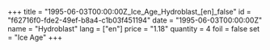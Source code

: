 +++
title = "1995-06-03T00:00:00Z_Ice_Age_Hydroblast_[en]_false"
id = "f62716f0-fde2-49ef-b8a4-c1b03f451194"
date = "1995-06-03T00:00:00Z"
name = "Hydroblast"
lang = ["en"]
price = "1.18"
quantity = 4
foil = false
set = "Ice Age"
+++
